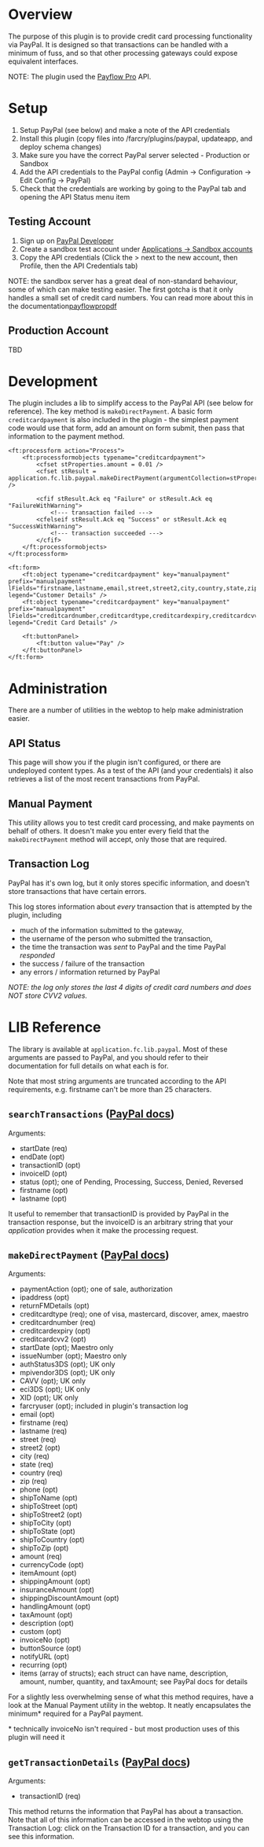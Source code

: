 # Overview

The purpose of this plugin is to provide credit card processing functionality via 
PayPal. It is designed so that transactions can be handled with a minimum of fuss,
and so that other processing gateways could expose equivalent interfaces.

NOTE: The plugin used the [Payflow Pro][payflowpro] API.

# Setup

1. Setup PayPal (see below) and make a note of the API credentials
2. Install this plugin (copy files into /farcry/plugins/paypal, updateapp, and 
   deploy schema changes)
3. Make sure you have the correct PayPal server selected - Production or Sandbox
4. Add the API credentials to the PayPal config (Admin -> Configuration -> Edit 
   Config -> PayPal)
5. Check that the credentials are working by going to the PayPal tab and opening 
   the API Status menu item

## Testing Account

1. Sign up on [PayPal Developer][paypaldeveloper]
2. Create a sandbox test account under [Applications -> Sandbox accounts][paypalsandbox]
3. Copy the API credentials (Click the > next to the new account, then Profile, 
   then the API Credentials tab)

NOTE: the sandbox server has a great deal of non-standard behaviour, some of
which can make testing easier. The first gotcha is that it only handles a small
set of credit card numbers. You can read more about this in the documentation[payflowpropdf]

## Production Account

TBD

# Development

The plugin includes a lib to simplify access to the PayPal API (see below for 
reference). The key method is `makeDirectPayment`. A basic form `creditcardpayment`
is also included in the plugin - the simplest payment code would use that form,
add an amount on form submit, then pass that information to the payment method.

	<ft:processform action="Process">
		<ft:processformobjects typename="creditcardpayment">
			<cfset stProperties.amount = 0.01 />
			<cfset stResult = application.fc.lib.paypal.makeDirectPayment(argumentCollection=stProperties) />
			
			<cfif stResult.Ack eq "Failure" or stResult.Ack eq "FailureWithWarning">
				<!--- transaction failed --->
			<cfelseif stResult.Ack eq "Success" or stResult.Ack eq "SuccessWithWarning">
				<!--- transaction succeeded --->
			</cfif>
		</ft:processformobjects>
	</ft:processform>
	
	<ft:form>
		<ft:object typename="creditcardpayment" key="manualpayment" prefix="manualpayment" lFields="firstname,lastname,email,street,street2,city,country,state,zip,phone" legend="Customer Details" />
		<ft:object typename="creditcardpayment" key="manualpayment" prefix="manualpayment" lFields="creditcardnumber,creditcardtype,creditcardexpiry,creditcardcvv2" legend="Credit Card Details" />
		
		<ft:buttonPanel>
			<ft:button value="Pay" />
		</ft:buttonPanel>
	</ft:form>

# Administration

There are a number of utilities in the webtop to help make administration easier.

## API Status

This page will show you if the plugin isn't configured, or there are undeployed 
content types. As a test of the API (and your credentials) it also retrieves
a list of the most recent transactions from PayPal. 

## Manual Payment

This utility allows you to test credit card processing, and make payments on
behalf of others. It doesn't make you enter every field that the `makeDirectPayment` 
method will accept, only those that are required.

## Transaction Log

PayPal has it's own log, but it only stores specific information, and doesn't
store transactions that have certain errors.

This log stores information about *every* transaction that is attempted by the
plugin, including 

- much of the information submitted to the gateway, 
- the username of the person who submitted the transaction,
- the time the transaction was *sent* to PayPal and the time PayPal *responded*
- the success / failure of the transaction
- any errors / information returned by PayPal

*NOTE: the log only stores the last 4 digits of credit card numbers and does 
NOT store CVV2 values.* 

# LIB Reference

The library is available at `application.fc.lib.paypal`. Most of these arguments 
are passed to PayPal, and you should refer to their documentation for full details 
on what each is for.

Note that most string arguments are truncated according to the API requirements,
e.g. firstname can't be more than 25 characters.

## `searchTransactions` ([PayPal docs][searchtransactions])

Arguments:

- startDate (req)
- endDate (opt)
- transactionID (opt)
- invoiceID (opt)
- status (opt); one of Pending, Processing, Success, Denied, Reversed
- firstname (opt)
- lastname (opt)

It useful to remember that transactionID is provided by PayPal in the 
transaction response, but the invoiceID is an arbitrary string that your 
*application* provides when it make the processing request.

## `makeDirectPayment` ([PayPal docs][makedirectpayment])

Arguments:

- paymentAction (opt); one of sale, authorization
- ipaddress (opt)
- returnFMDetails (opt)
- creditcardtype (req); one of visa, mastercard, discover, amex, maestro
- creditcardnumber (req)
- creditcardexpiry (opt)
- creditcardcvv2 (opt)
- startDate (opt); Maestro only
- issueNumber (opt); Maestro only
- authStatus3DS (opt); UK only
- mpivendor3DS (opt); UK only
- CAVV (opt); UK only
- eci3DS (opt); UK only
- XID (opt); UK only
- farcryuser (opt); included in plugin's transaction log
- email (opt)
- firstname (req)
- lastname (req)
- street (req)
- street2 (opt)
- city (req)
- state (req)
- country (req)
- zip (req)
- phone (opt)
- shipToName (opt)
- shipToStreet (opt)
- shipToStreet2 (opt)
- shipToCity (opt)
- shipToState (opt)
- shipToCountry (opt)
- shipToZip (opt)
- amount (req)
- currencyCode (opt)
- itemAmount (opt)
- shippingAmount (opt)
- insuranceAmount (opt)
- shippingDiscountAmount (opt)
- handlingAmount (opt)
- taxAmount (opt)
- description (opt)
- custom (opt)
- invoiceNo (opt)
- buttonSource (opt)
- notifyURL (opt)
- recurring (opt)
- items (array of structs); each struct can have name, description, amount, number, 
  quantity, and taxAmount; see PayPal docs for details

For a slightly less overwhelming sense of what this method requires, have a look 
at the Manual Payment utility in the webtop. It neatly encapsulates the minimum\*
required for a PayPal payment. 

\* technically invoiceNo isn't required - but most production uses of this plugin 
will need it

## `getTransactionDetails` ([PayPal docs][gettransactiondetails])

Arguments:

- transactionID (req)

This method returns the information that PayPal has about a transaction. Note that
all of this information can be accessed in the webtop using the Transaction Log:
click on the Transaction ID for a transaction, and you can see this information.

[payflowpro]: https://www.paypal.com/us/webapps/mpp/referral/paypal-payflow-pro
[paypaldeveloper]: https://developer.paypal.com/
[paypalsandbox]: https://developer.paypal.com/webapps/developer/applications/accounts
[payflowpropdf]: https://www.paypalobjects.com/webstatic/en_US/developer/docs/pdf/pp_payflowpro_guide.pdf
[searchtransactions]: https://www.x.com/developers/paypal/documentation-tools/api/transactionsearch-api-operation-nvp
[makedirectpayment]: https://www.x.com/developers/paypal/documentation-tools/api/dodirectpayment-api-operation-nvp
[gettransactiondetails]: https://www.x.com/developers/paypal/documentation-tools/api/gettransactiondetails-api-operation-nvp